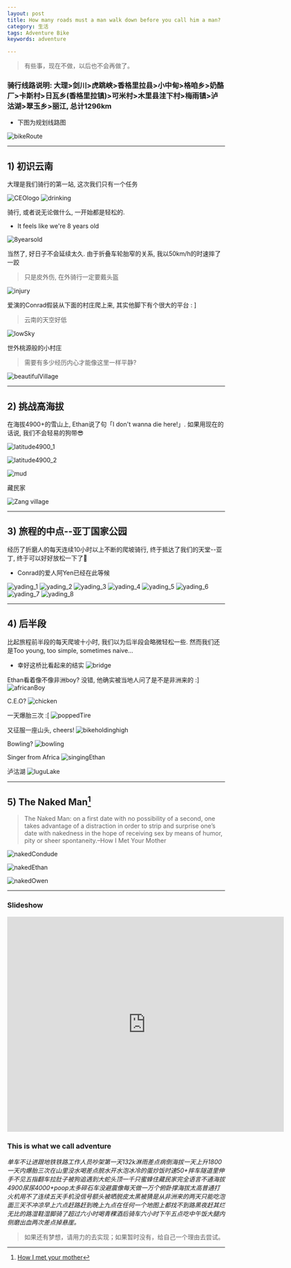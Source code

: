 ```yaml
---
layout: post
title: How many roads must a man walk down before you call him a man?
category: 生活
tags: Adventure Bike
keywords: adventure

---
```


> 有些事，现在不做，以后也不会再做了。

### 骑行线路说明: 大理>剑川>虎跳峡>香格里拉县>小中甸>格咱乡>奶酪厂>卡斯村>日瓦乡(香格里拉镇)>可米村>木里县洼下村>梅雨镇>泸沽湖>翠玉乡>丽江, 总计1296km

- 下图为规划线路图

![bikeRoute](http://ws2.sinaimg.cn/large/007ozevdgy1fwx31g4qsdj30nw0n1wlt.jpg)

---

## 1) 初识云南
大理是我们骑行的第一站, 这次我们只有一个任务

![CEOlogo](http://ws3.sinaimg.cn/large/007ozevdgy1fwx32wdwc0j30zk0qomzf.jpg)
![drinking](http://ws3.sinaimg.cn/large/007ozevdgy1fwx3365lehj30zk0zkaec.jpg)

骑行, 或者说无论做什么, 一开始都是轻松的.

- It feels like we're 8 years old

![8yearsold](http://wx2.sinaimg.cn/large/007ozevdgy1fwx33fn6otj30zk0qok10.jpg)

当然了, 好日子不会延续太久. 由于折叠车轮胎窄的关系, 我以50km/h的时速摔了一跤

> 只是皮外伤, 在外骑行一定要戴头盔

![injury](http://ws3.sinaimg.cn/large/007ozevdgy1fwx33n6fw5j30qo0zkaev.jpg)

爱演的Conrad假装从下面的村庄爬上来, 其实他脚下有个很大的平台 : ]

> 云南的天空好低

![lowSky](http://ws2.sinaimg.cn/large/007ozevdgy1fwx34a5ylgj30qo0pmjv1.jpg)

世外桃源般的小村庄

> 需要有多少经历内心才能像这里一样平静?

![beautifulVillage](http://wx3.sinaimg.cn/large/007ozevdgy1fwx34i48cyj30zk0zkqbn.jpg)


---

## 2) 挑战高海拔

在海拔4900+的雪山上, Ethan说了句「I don't wanna die here!」. 如果用现在的话说, 我们不会轻易的狗带😎

![latitude4900_1](http://wx4.sinaimg.cn/large/007ozevdgy1fwx34qdb9pj30qo0zkwkr.jpg)

![latitude4900_2](http://wx3.sinaimg.cn/large/007ozevdgy1fwx34wkn38j30qo0zkgto.jpg)

![mud](http://ws1.sinaimg.cn/large/007ozevdgy1fwx353ovb3j30qo0zkwmf.jpg)

藏民家

![Zang village](http://wx3.sinaimg.cn/large/007ozevdgy1fwx35p7cq7j30sg0lcn41.jpg)


---

## 3) 旅程的中点--亚丁国家公园

经历了折磨人的每天连续10小时以上不断的爬坡骑行, 终于抵达了我们的天堂--亚丁, 终于可以好好放松一下了🤠

- Conrad的爱人阿Yen已经在此等候

![yading_1](http://wx4.sinaimg.cn/large/007ozevdgy1fwx3620odoj30zk0qowm4.jpg)
![yading_2](http://wx3.sinaimg.cn/large/007ozevdgy1fwx367iqiij30zk0qo49q.jpg)
![yading_3](http://ws3.sinaimg.cn/large/007ozevdgy1fwx36d3fv1j30zk0qoqb2.jpg)
![yading_4](http://ws4.sinaimg.cn/large/007ozevdgy1fwx36iq0iyj30zk0qo7bx.jpg)
![yading_5](http://wx4.sinaimg.cn/large/007ozevdgy1fwx36okinkj30zk0qo4as.jpg)
![yading_6](http://ws4.sinaimg.cn/large/007ozevdgy1fwx36u2qj1j30zk0qoqfc.jpg)
![yading_7](http://ws4.sinaimg.cn/large/007ozevdgy1fwx3725t2hj30zk0qogv2.jpg)
![yading_8](http://wx2.sinaimg.cn/large/007ozevdgy1fwx378jo44j30zk0jagtk.jpg)

---

## 4) 后半段

比起旅程前半段的每天爬坡十小时, 我们以为后半段会略微轻松一些. 然而我们还是Too young, too simple, sometimes naive...

- 幸好这桥比看起来的结实
![bridge](http://wx1.sinaimg.cn/large/007ozevdgy1fwx37gygp7j30qo0zk4d5.jpg)

Ethan看着像不像非洲boy? 没错, 他确实被当地人问了是不是非洲来的 :]
![africanBoy](http://wx3.sinaimg.cn/large/007ozevdgy1fwx37oee3dj30qo0zkk13.jpg)

C.E.O?
![chicken](http://wx2.sinaimg.cn/large/007ozevdgy1fwx37ylnl9j30zk0ys4cv.jpg)

一天爆胎三次 :[
![poppedTire](http://ws3.sinaimg.cn/large/007ozevdgy1fwx385q9q7j30o00o0wkg.jpg)

又征服一座山头, cheers!
![bikeholdinghigh](http://wx2.sinaimg.cn/large/007ozevdgy1fwx38d9dfhj30zk0s0n9a.jpg)

Bowling?
![bowling](http://wx1.sinaimg.cn/large/007ozevdgy1fwx392esjcj30qo0zkqct.jpg)

Singer from Africa
![singingEthan](http://wx1.sinaimg.cn/large/007ozevdgy1fwx39bafpgj30qo0zk11a.jpg)

泸沽湖
![luguLake](http://wx1.sinaimg.cn/large/007ozevdgy1fwx39kcfsnj31nz0qogs9.jpg)

---

## 5) The Naked Man[^HIMYM]

[^HIMYM]: [How I met your mother](http://baike.baidu.com/link?url=NifG5w2ZA7HVbtA8pvIcV-UsQAb8wwJ9S1OBb4T-KSrglF5ZWlVK8pH9OCgKcrhyWH9HbzM6bc_WPSM3Y9EUqWphHQIDLc2LgXeYWUiQ0lYe5BZ4R9q_IAeXp_iFtdAg4TsNk8QCQvyLNRxEVuI1zeI-dQ4IjjMr9rNQ1_sqi9BWuiHwXTUymOcbzE-GZ1nI-jxkNgTYEw-hVWxwvWTLga8livZHKLt6tySCnhsCwM3)

> The Naked Man: on a first date with no possibility of a second, one takes advantage of a distraction in order to strip and surprise one’s date with nakedness in the hope of receiving sex by means of humor, pity or sheer spontaneity.–How I Met Your Mother

![nakedCondude](http://ws2.sinaimg.cn/large/007ozevdgy1fwx3ad7e93j30qo0k0jwm.jpg)

![nakedEthan](http://wx4.sinaimg.cn/large/007ozevdgy1fwx3a5zrw9j30qo0zkafk.jpg)

![nakedOwen](http://wx2.sinaimg.cn/large/007ozevdgy1fwx3aj5oclj30qo0zk463.jpg)

---

### Slideshow

<iframe frameborder="0" width="640" height="498" src="https://v.qq.com/iframe/player.html?vid=n0391ntdpx1&tiny=0&auto=0" allowfullscreen></iframe>

### This is what we call adventure

_单车不让进跟地铁铁路工作人员吵架第一天132k淋雨差点病倒海拔一天上升1800一天内爆胎三次在山里没水喝差点脱水开水泡冰冷的蛋炒饭时速50+摔车隧道里伸手不见五指翻车拉肚子被狗追遇到大蛇头顶一千只蜜蜂住藏民家完全语言不通海拔4900尿尿4000+poop太多碎石车没避震像每天做一万个俯卧撑海拔太高普通打火机用不了连续五天手机没信号额头被晒脱皮太黑被猜是从非洲来的两天只能吃泡面三天不冲凉早上六点赶路赶到晚上九点在任何一个地图上都找不到路黑夜赶其烂无比的路湿鞋湿脚骑了超过六小时喝青稞酒后骑车六小时下午五点吃中午饭大腿内侧磨出血两次差点掉悬崖。_

> 如果还有梦想，请用力的去实现；如果暂时没有，给自己一个理由去尝试。
